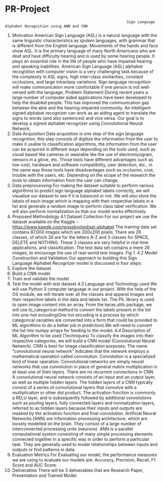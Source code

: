 # PR-Project
                                                            Sign Language Alphabet Recognition using ANN and CNN
1. Motivation
American Sign Language (ASL) is a natural language with the same linguistic characteristics as spoken languages, with grammar that is different from the English language. Movements of the hands and face show ASL. It is the primary language of many North Americans who are deaf and have difficulty hearing and is used by some hearing people. It plays an essential role in the life of people who have impaired hearing and speaking inabilities. American Sign Language (ASL) alphabet recognition with computer vision is a very challenging task because of the complexity in ASL signs, high inter-class similarities, constant occlusions, and large intraclass variations. Sign language recognition will make communication more comfortable if one person is not well-versed with the language.
Problem Statement
During recent years a large number of computer aided applications have been developed to help the disabled people. This has improved the communication gap between the able and the hearing-impaired community. An intelligent signed alphabet recognizer can work as an aiding agent to translate the signs to words (and also sentences) and vice versa. Our goal is to develop a signed alphabet recognizer using Convolutional Neural Network.
2. Data Acquisition
Data acquisition is one step of the sign language recognition, this step consists of digitize the information from the user to make it usable to classification algorithms, the information from the user can be acquired in different ways depending on the tools used, such as visual based like cameras or wearable like the use of electromyogram, sensors in a glove, etc. Those tools have different advantages such as low-cost, hardware and software compatibility, user detection, etc., in the same way those tools have disadvantages such as occlusion, cost, trouble with the users, etc. Depending on the scope of the research the tools to obtain information from the user can change.
3. Data preprocessing
For making the dataset suitable to perform various algorithms to predict sign language alphabet labels correctly, we will visualize our dataset to see if it is balanced or not. We will also store the labels of each image which is mapping with their respective labels in a list and generate a random image to perform class label verification. We will also perform normalization so that our model works effectively.
4. Proposed Methodology
4.1 Dataset Collection
For our project we use the dataset available on the Kaggle – https://www.kaggle.com/grassknoted/asl-alphabet
The training data set contains 87,000 images which are 200x200 pixels. There are 29 classes, of which 26 are for the letters A-Z and 3 classes for SPACE, DELETE and NOTHING. These 3 classes are very helpful in real time applications, and classification. The test data set contains a mere 29 images, to encourage the use of real-world test images.
Fig 1.
4.2 Model Construction and Validation
Our approach to building this Sign Language Alphabet Recognizer model is discussed in four steps:
1. Explore the dataset
2. Build a CNN model
3. Train and validate the model
4. Test the model with test dataset
4.3 Language and Technology used
We will use Python 3 computer language in our project. With the help of the OS module, we will iterate over all the classes and append images and their respective labels in the data and labels list. The PIL library is used to open image content into an array. From the keras.utils package, we will use to_categorical method to convert the labels present in the list into one-hot encoding(One hot encoding is a process by which categorical variables are converted into a form that could be provided to ML algorithms to do a better job in prediction).We will need to convert the list into numpy arrays for feeding to the model.
4.4 Description of ML Algorithm to be used (Techniques)
To classify the images into their respective categories, we will build a CNN model (Convolutional Neural Network). CNN is best for image classification purposes. The name “convolutional neural network” indicates that the network employs a mathematical operation called convolution. Convolution is a specialized kind of linear operation. Convolutional networks are simply neural networks that use convolution in place of general matrix multiplication in at least one of their layers. There are no recurrent connections in CNN. A convolutional neural network consists of an input and an output layer, as well as multiple hidden layers. The hidden layers of a CNN typically consist of a series of convolutional layers that convolve with a multiplication or other dot product. The activation function is commonly a RELU layer, and is subsequently followed by additional convolutions such as pooling layers, fully connected layers and normalization layers, referred to as hidden layers because their inputs and outputs are masked by the activation function and final convolution.
Artificial Neural Networks (ANN) are information processing architecture, which are loosely modelled on the brain. They consist of a large number of interconnected processing units (neurons). ANN is a parallel computational system consisting of many simple processing elements connected together in a specific way in order to perform a particular task. They are generally used to model relationships between inputs and outputs or find patterns in data.
5. Evaluation Metrics
For Evaluating our model, the performance measures we are using to evaluate our models are: Accuracy, Precision, Recall, F1 Score and AUC Score.
6. Deliverables
There will be 3 deliverables that are Research Paper, Presentation and Trained Model.
